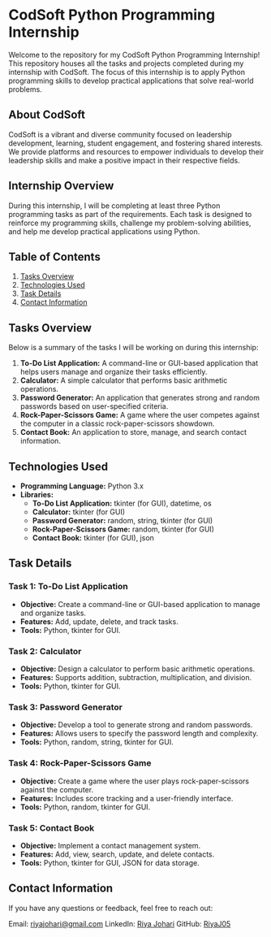 # CodSoft Python Programming Internship

Welcome to the repository for my CodSoft Python Programming Internship! This repository houses all the tasks and projects completed during my internship with CodSoft. The focus of this internship is to apply Python programming skills to develop practical applications that solve real-world problems.

## About CodSoft

CodSoft is a vibrant and diverse community focused on leadership development, learning, student engagement, and fostering shared interests. We provide platforms and resources to empower individuals to develop their leadership skills and make a positive impact in their respective fields.

## Internship Overview

During this internship, I will be completing at least three Python programming tasks as part of the requirements. Each task is designed to reinforce my programming skills, challenge my problem-solving abilities, and help me develop practical applications using Python.

## Table of Contents

1. [Tasks Overview](#tasks-overview)
2. [Technologies Used](#technologies-used)
3. [Task Details](#task-details)
4. [Contact Information](#contact-information)

## Tasks Overview

Below is a summary of the tasks I will be working on during this internship:

1. **To-Do List Application:** A command-line or GUI-based application that helps users manage and organize their tasks efficiently.
2. **Calculator:** A simple calculator that performs basic arithmetic operations.
3. **Password Generator:** An application that generates strong and random passwords based on user-specified criteria.
4. **Rock-Paper-Scissors Game:** A game where the user competes against the computer in a classic rock-paper-scissors showdown.
5. **Contact Book:** An application to store, manage, and search contact information.

## Technologies Used

- **Programming Language:** Python 3.x
- **Libraries:** 
  - **To-Do List Application:** tkinter (for GUI), datetime, os
  - **Calculator:** tkinter (for GUI)
  - **Password Generator:** random, string, tkinter (for GUI)
  - **Rock-Paper-Scissors Game:** random, tkinter (for GUI)
  - **Contact Book:** tkinter (for GUI), json

## Task Details

### Task 1: To-Do List Application

- **Objective:** Create a command-line or GUI-based application to manage and organize tasks.
- **Features:** Add, update, delete, and track tasks.
- **Tools:** Python, tkinter for GUI.

### Task 2: Calculator

- **Objective:** Design a calculator to perform basic arithmetic operations.
- **Features:** Supports addition, subtraction, multiplication, and division.
- **Tools:** Python, tkinter for GUI.

### Task 3: Password Generator

- **Objective:** Develop a tool to generate strong and random passwords.
- **Features:** Allows users to specify the password length and complexity.
- **Tools:** Python, random, string, tkinter for GUI.

### Task 4: Rock-Paper-Scissors Game

- **Objective:** Create a game where the user plays rock-paper-scissors against the computer.
- **Features:** Includes score tracking and a user-friendly interface.
- **Tools:** Python, random, tkinter for GUI.

### Task 5: Contact Book

- **Objective:** Implement a contact management system.
- **Features:** Add, view, search, update, and delete contacts.
- **Tools:** Python, tkinter for GUI, JSON for data storage.

## Contact Information
If you have any questions or feedback, feel free to reach out:

Email: riyajohari@gmail.com
LinkedIn: [Riya Johari](https://www.linkedin.com/in/riya-johari-547181259/)
GitHub: [RiyaJ05](https://github.com/RiyaJ05)
